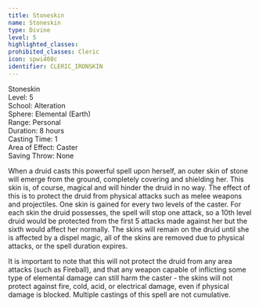 ```yaml
---
title: Stoneskin
name: Stoneskin
type: Divine
level: 5
highlighted_classes: 
prohibited_classes: Cleric
icon: spwi408c
identifier: CLERIC_IRONSKIN
---
```

Stoneskin  
Level: 5  
School: Alteration  
Sphere: Elemental (Earth)  
Range: Personal  
Duration: 8 hours  
Casting Time: 1  
Area of Effect: Caster  
Saving Throw: None  
  
When a druid casts this powerful spell upon herself, an outer skin of stone will emerge from the ground, completely covering and shielding her. This skin is, of course, magical and will hinder the druid in no way. The effect of this is to protect the druid from physical attacks such as melee weapons and projectiles. One skin is gained for every two levels of the caster. For each skin the druid possesses, the spell will stop one attack, so a 10th level druid would be protected from the first 5 attacks made against her but the sixth would affect her normally. The skins will remain on the druid until she is affected by a dispel magic, all of the skins are removed due to physical attacks, or the spell duration expires.  
  
It is important to note that this will not protect the druid from any area attacks (such as Fireball), and that any weapon capable of inflicting some type of elemental damage can still harm the caster - the skins will not protect against fire, cold, acid, or electrical damage, even if physical damage is blocked. Multiple castings of this spell are not cumulative.  
